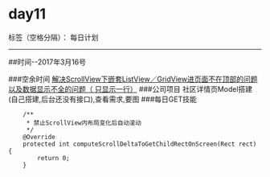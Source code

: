 # day11

标签（空格分隔）： 每日计划

---
##时间--2017年3月16号

###空余时间
 [解决ScrollView下嵌套ListView／GridView进页面不在顶部的问题以及数据显示不全的问题（ 只显示一行）][1]
###公司项目
社区详情页Model搭建(自己搭建,后台还没有接口),查看需求,要图
###每日GET技能

```
	/**
	 * 禁止ScrollView内布局变化后自动滚动
	 */
	@Override
	protected int computeScrollDeltaToGetChildRectOnScreen(Rect rect) {
		return 0;
	}
```
  [1]: http://blog.csdn.net/yy1300326388/article/details/47107089